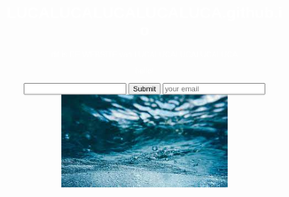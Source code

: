 # LUCALUCALUCALUCALUCA.github.io
dit is DE WEBSITE van LUCALUCALUCALUCALUCA

<head>
<title>luca </title>
<style>
  body {
    text-align: center;
    background: url("kaas.jfif");
    background-size: cover;
    background-position: center;
    color: white;
    font-family: helvetica;
    
  }
</style>
</head>
<body>
<p>hello!</p>
<input type="email">
<input type="submit">
<input type="email" placeholder="your email">
<img src="/kaas.jfif">
</body>


